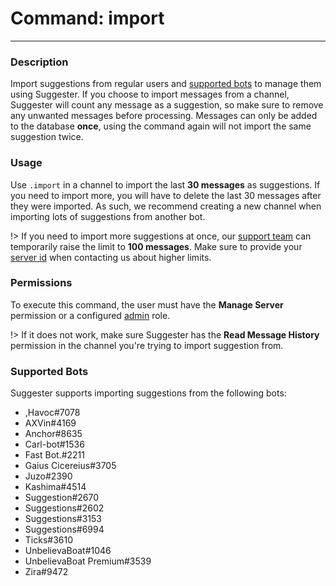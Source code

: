# Command: import
---
### Description
Import suggestions from regular users and [supported bots](admin/import.md?id=supported-bots) to manage them using Suggester. If you choose to import messages from a channel, Suggester will count any message as a suggestion, so make sure to remove any unwanted messages before processing. Messages can only be added to the database **once**, using the command again will not import the same suggestion twice.

### Usage
Use `.import` in a channel to import the last **30 messages** as suggestions. If you need to import more, you will have to delete the last 30 messages after they were imported. As such, we recommend creating a new channel when importing lots of suggestions from another bot.

!> If you need to import more suggestions at once, our [support team](https://suggester.js.org/support) can temporarily raise the limit to **100 messages**. Make sure to provide your [server id](https://dis.gd/findmyid) when contacting us about higher limits. 

### Permissions
To execute this command, the user must have the **Manage Server** permission or a configured [admin](/config/adminroles.md) role.

!> If it does not work, make sure Suggester has the **Read Message History** permission in the channel you're trying to import suggestion from.

### Supported Bots
Suggester supports importing suggestions from the following bots:

- ,Havoc#7078
- AXVin#4169
- Anchor#8635
- Carl-bot#1536
- Fast Bot.#2211
- Gaius Cicereius#3705 
- Juzo#2390
- Kashima#4514
- Suggestion#2670
- Suggestions#2602
- Suggestions#3153
- Suggestions#6994
- Ticks#3610
- UnbelievaBoat#1046
- UnbelievaBoat Premium#3539
- Zira#9472